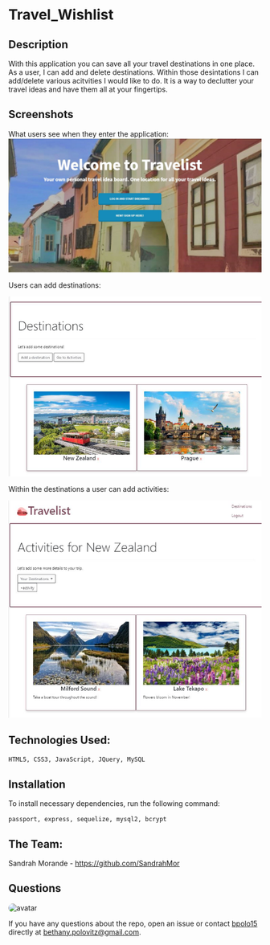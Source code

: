 
  # Travel_Wishlist
  
  
  ## Description
  
  With this application you can save all your travel destinations in one place. As a user, I can add and delete destinations. Within those desintations I can add/delete various acitvities I would like to do. It is a way to declutter your travel ideas and have them all at your fingertips.
  
  ## Screenshots 
  
  What users see when they enter the application:
  ![Login](/public/stylesheets/Images/ReadMe1.png)

  Users can add destinations:

  ![destinations](/public/stylesheets/Images/ReadMe2.JPG)

  Within the destinations a user can add activities:

  ![activities](/public/stylesheets/Images/ReadME3.JPG)

  ## Technologies Used:
  
  ```
  HTML5, CSS3, JavaScript, JQuery, MySQL
  ```
  
  ## Installation
  
  To install necessary dependencies, run the following command:
  
  ```
  passport, express, sequelize, mysql2, bcrypt
  ```
    
  ## The Team:
  
  Sandrah Morande - https://github.com/SandrahMor
  

  ## Questions
  
  <img src="https://avatars0.githubusercontent.com/u/60047372?v=4" alt="avatar" style="border-radius: 16px" width="30" />
  
  If you have any questions about the repo, open an issue or contact [bpolo15](https://api.github.com/users/bpolo15) directly at bethany.polovitz@gmail.com.
  
  
